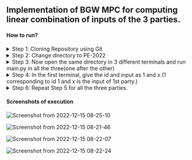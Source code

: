 ## Implementation of BGW MPC for computing linear combination of inputs of the 3 parties.

#### How to run?

<details>
<summary>
Step 1: Cloning Repository using Git
  </summary>
<br>

```bash
git clone https://github.com/'<your-github-username>'/classDeck.git
```

</details>


<details>
<summary>
Step 2: Change directory to PE-2022
</summary>
<br>

```bash
cd classDeck
```

</details>

<details>
<summary>
Step 3: Now open the same directory in 3 different terminals and run main.py in all the three(one after the other)
</summary>
<br>

```bash
python3 main.py
```
</details>

<details>
<summary>
Step 4: In the first terminal, give the id and input as 1 and x.(1 corresponding to id 1 and x is the input of 1st party.) 
</summary>
</details>


<details>
<summary>
Step 6: Repeat Step 5 for all the three parties.
</summary>
</details>

#### Screenshots of execution
![Screenshot from 2022-12-15 08-25-10](https://user-images.githubusercontent.com/76842817/207763866-9340ec92-673d-4a82-a149-afceadd88029.png)
  
![Screenshot from 2022-12-15 08-21-46](https://user-images.githubusercontent.com/76842817/207763823-5e82fca6-b13b-41f8-b4b4-4d7c84f34723.png)

![Screenshot from 2022-12-15 08-22-07](https://user-images.githubusercontent.com/76842817/207763836-6fc0028f-a44c-4506-a4f9-dea8ae22dc4a.png)


![Screenshot from 2022-12-15 08-22-24](https://user-images.githubusercontent.com/76842817/207763846-1f7fe3ce-71a8-45d7-8a6d-578188b9a190.png)



